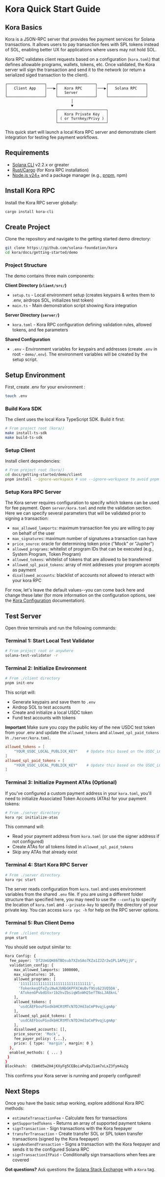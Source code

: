 # Kora Quick Start Guide

## Kora Basics

Kora is a JSON-RPC server that provides fee payment services for Solana transactions. It allows users to pay transaction fees with SPL tokens instead of SOL, enabling better UX for applications where users may not hold SOL.

Kora RPC validates client requests based on a configuration (`kora.toml`) that defines allowable programs, wallets, tokens, etc. Once validated, the Kora server will sign the transaction and send it to the network (or return a serialized siged transaction to the client).

```
┌─────────────────┐    ┌─────────────────┐    ┌─────────────────┐
│   Client App    │───▶│   Kora RPC      │───▶│   Solana RPC    │
│                 │    │   Server        │    │                 │
└─────────────────┘    └─────────────────┘    └─────────────────┘
                              │
                              ▼
                       ┌──────────────────────┐
                       │   Kora Private Key   │
                       │ ( or Turnkey/Privy ) │
                       └──────────────────────┘
```

This quick start will launch a local Kora RPC server and demonstrate client integration for testing fee payment workflows.

## Requirements

- [Solana CLI](https://solana.com/docs/intro/installation) v2.2.x or greater
- [Rust/Cargo](https://doc.rust-lang.org/cargo/getting-started/installation.html) (for Kora RPC installation)
- [Node.js v24+](https://nodejs.org/en/download) and a package manager (e.g., [pnpm](https://pnpm.io/), npm)

## Install Kora RPC

Install the Kora RPC server globally:

```bash
cargo install kora-cli
```

## Create Project

Clone the repository and navigate to the getting started demo directory:

```bash
git clone https://github.com/solana-foundation/kora
cd kora/docs/getting-started/demo
```

### Project Structure

The demo contains three main components:

**Client Directory (`client/src/`)**
- `setup.ts` - Local environment setup (creates keypairs & writes them to .env, airdrops SOL, initializes test token)
- `main.ts` - Main demonstration script showing Kora integration

**Server Directory (`server/`)**
- `kora.toml` - Kora RPC configuration defining validation rules, allowed tokens, and fee parameters

**Shared Configuration**
- `.env` - Environment variables for keypairs and addresses (create `.env` in root - `demo/.env`). The environment variables will be created by the setup script.

## Setup Environment

First, create .env for your environment :

```bash
touch .env
```

### Build Kora SDK

The client uses the local Kora TypeScript SDK. Build it first:

```bash
# From project root (kora/)
make install-ts-sdk
make build-ts-sdk
```

### Setup Client

Install client dependencies:

```bash
# From project root (kora/)
cd docs/getting-started/demo/client
pnpm install --ignore-workspace # use --ignore-workspace to avoid pnpm workspace conflicts
```
### Setup Kora RPC Server

The Kora server requires configuration to specify which tokens can be used for fee payment. Open `server/kora.toml` and note the validation section. Here we can specify several parameters that will be validated prior to signing a transaction:

- `max_allowed_lamports`: maximum transaction fee you are willing to pay on behalf of the user
- `max_signatures`: maximum number of signatures a transaction can have
- `price_source`: oracle for determining token price ("Mock" or "Jupiter")
- `allowed_programs`: whitelist of program IDs that can be executed (e.g., System Program, Token Program)
- `allowed_tokens`: whitelist of tokens that are allowed to be transferred
- `allowed_spl_paid_tokens`: array of mint addresses your program accepts as payment
- `disallowed_accounts`: blacklist of accounts not allowed to interact with your kora RPC

For now, let's leave the default values--you can come back here and change these later (for more information on the configuration options, see the [Kora Configuration](../operators/CONFIGURATION.md) documentation). 

## Test Server

Open three terminals and run the following commands:

### Terminal 1: Start Local Test Validator
```bash
# From project root or anywhere
solana-test-validator -r
```

### Terminal 2: Initialize Environment
```bash
# From ./client directory
pnpm init-env
```

This script will:
- Generate keypairs and save them to `.env`
- Airdrop SOL to test accounts
- Create and initialize a local USDC token
- Fund test accounts with tokens

**Important** Make sure you copy the public key of the new USDC test token from your .env and update the `allowed_tokens` and `allowed_spl_paid_tokens` in `./server/kora.toml`.

```toml
allowed_tokens = [
    "YOUR_USDC_LOCAL_PUBLICK_KEY"    # Update this based on the USDC_LOCAL_KEY public key comment in your .env
]
allowed_spl_paid_tokens = [
    "YOUR_USDC_LOCAL_PUBLICK_KEY"    # Update this based on the USDC_LOCAL_KEY public key comment in your .env
] 
```

### Terminal 3: Initialize Payment ATAs (Optional)

If you've configured a custom payment address in your `kora.toml`, you'll need to initialize Associated Token Accounts (ATAs) for your payment tokens:

```bash
# From ./server directory
kora rpc initialize-atas
```

This command will:
- Read your payment address from `kora.toml` (or use the signer address if not configured)
- Create ATAs for all tokens listed in `allowed_spl_paid_tokens`
- Skip any ATAs that already exist

### Terminal 4: Start Kora RPC Server
```bash
# From ./server directory
kora rpc start
```

The server reads configuration from `kora.toml` and uses environment variables from the shared `.env` file. If you are using a different folder structure than specified here, you may need to use the `--config` to specify the location of `kora.toml` and `--private-key` to specify the directory of your private key. You can access `kora rpc -h` for help on the RPC server options.

### Terminal 5: Run Client Demo
```bash
# From ./client directory
pnpm start
```

You should see output similar to:

```bash
Kora Config: {
  fee_payer: 'Df2UmGQH86TBDsub7XZoSAo7KZa1ZJZr2w1PL1APUjjU',
  validation_config: {
    max_allowed_lamports: 1000000,
    max_signatures: 10,
    allowed_programs: [
      '11111111111111111111111111111111',
      'TokenkegQfeZyiNwAJbNbGKPFXCWuBvf9Ss623VQ5DA',
      'ATokenGPvbdGVxr1b2hvZbsiqW5xWH25efTNsLJA8knL'
    ],
    allowed_tokens: [
      'usdCAEFbouFGxdkbHCRtMTcN7DJHd3aCmP9vqjLgmAp' 
    ],
    allowed_spl_paid_tokens: [
      'usdCAEFbouFGxdkbHCRtMTcN7DJHd3aCmP9vqjLgmAp' 
    ],
    disallowed_accounts: [],
    price_source: 'Mock',
    fee_payer_policy: {...},
    price: { type: 'margin', margin: 0 }
  },
  enabled_methods: { ... }
 }
}
Blockhash:  C8W8d5w2H4jKXyFg5CEBoiaPvEpJ1am7xLxZ3fym4a2g
```

This confirms your Kora server is running and properly configured!

## Next Steps

Once you have the basic setup working, explore additional Kora RPC methods:

- `estimateTransactionFee` - Calculate fees for transactions
- `getSupportedTokens` - Returns an array of supported payment tokens
- `signTransaction` - Sign transactions with the Kora feepayer
- `transferTransaction` - Create transfer SOL or SPL token transfer transactions (signed by the Kora feepayer)
- `signAndSendTransaction` - Signs a transaction with the Kora feepayer and sends it to the configured Solana RPC
- `signTransactionIfPaid` - Conditionally sign transactions when fees are covered

**Got questions?** Ask questions the [Solana Stack Exchange](https://solana.stackexchange.com/) with a `Kora` tag.